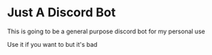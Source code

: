 # Just A Discord Bot

This is going to be a general purpose discord bot for my personal use

Use it if you want to but it's bad
